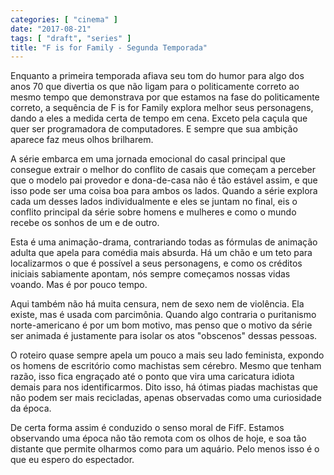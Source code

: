 ```yaml
---
categories: [ "cinema" ]
date: "2017-08-21"
tags: [ "draft", "series" ]
title: "F is for Family - Segunda Temporada"
---
```

Enquanto a primeira temporada afiava seu tom do humor para algo dos anos
70 que divertia os que não ligam para o politicamente correto ao mesmo
tempo que demonstrava por que estamos na fase do politicamente correto,
a sequência de F is for Family explora melhor seus personagens, dando
a eles a medida certa de tempo em cena. Exceto pela caçula que quer
ser programadora de computadores. E sempre que sua ambição aparece
faz meus olhos brilharem.

A série embarca em uma jornada emocional do casal principal que
consegue extrair o melhor do conflito de casais que começam a perceber
que o modelo pai provedor e dona-de-casa não é tão estável assim,
e que isso pode ser uma coisa boa para ambos os lados. Quando a série
explora cada um desses lados individualmente e eles se juntam no final,
eis o conflito principal da série sobre homens e mulheres e como o
mundo recebe os sonhos de um e de outro.

Esta é uma animação-drama, contrariando todas as fórmulas de
animação adulta que apela para comédia mais absurda. Há um chão e
um teto para localizarmos o que é possível a seus personagens, e como
os créditos iniciais sabiamente apontam, nós sempre começamos nossas
vidas voando. Mas é por pouco tempo.

Aqui também não há muita censura, nem de sexo nem de violência. Ela
existe, mas é usada com parcimônia. Quando algo contraria o puritanismo
norte-americano é por um bom motivo, mas penso que o motivo da série
ser animada é justamente para isolar os atos "obscenos" dessas pessoas.

O roteiro quase sempre apela um pouco a mais seu lado feminista, expondo
os homens de escritório como machistas sem cérebro. Mesmo que tenham
razão, isso fica engraçado até o ponto que vira uma caricatura idiota
demais para nos identificarmos. Dito isso, há ótimas piadas machistas
que não podem ser mais recicladas, apenas observadas como uma curiosidade
da época.

De certa forma assim é conduzido o senso moral de FifF. Estamos
observando uma época não tão remota com os olhos de hoje, e soa tão
distante que permite olharmos como para um aquário. Pelo menos isso é
o que eu espero do espectador.
